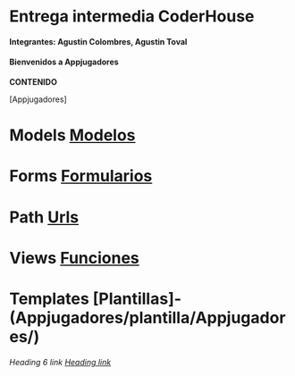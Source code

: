 # Entrega intermedia CoderHouse
#### Integrantes: Agustin Colombres, Agustin Toval
#### Bienvenidos a Appjugadores


**CONTENIDO**

[Appjugadores]

# Models [Modelos](Appjugadores/models.py)
# Forms [Formularios](Appjugadores/forms.py)
# Path [Urls](Appjugadores/urls.py)
# Views [Funciones](Appjugadores/views.py)
# Templates [Plantillas]-(Appjugadores/plantilla/Appjugadores/)
###### Heading 6 link [Heading link](https://github.com/pandao/editor.md "Heading link")
